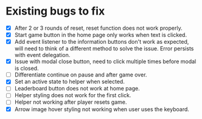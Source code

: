 # Existing bugs to fix

-   [x] After 2 or 3 rounds of reset, reset function does not work properly.
-   [x] Start game button in the home page only works when text is clicked.
-   [x] Add event listener to the information buttons don't work as expected, will need to think of a different method to solve the issue. Error persists with event delegation.
-   [x] Issue with modal close button, need to click multiple times before modal is closed.
-   [ ] Differentiate continue on pause and after game over.
-   [x] Set an active state to helper when selected.
-   [ ] Leaderboard button does not work at home page.
-   [ ] Helper styling does not work for the first click.
-   [ ] Helper not working after player resets game.
-   [x] Arrow image hover styling not working when user uses the keyboard.
